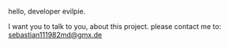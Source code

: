 hello, developer evilpie.

I want you to talk to you, about this project.
please contact me to: sebastian111982md@gmx.de
